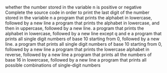 whether the number stored in the variable n is positive or negative
Complete the source code in order to print the last digit of the number stored in the variable n
a program that prints the alphabet in lowercase, followed by a new line
a program that prints the alphabet in lowercase, and then in uppercase, followed by a new line.
a program that prints the alphabet in lowercase, followed by a new line except q and e
a program that prints all single digit numbers of base 10 starting from 0, followed by a new line.
a program that prints all single digit numbers of base 10 starting from 0, followed by a new line
a program that prints the lowercase alphabet in reverse, followed by a new line
a program that prints all the numbers of base 16 in lowercase, followed by a new line
a program that prints all possible combinations of single-digit numbers
